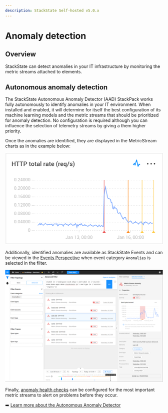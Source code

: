 ```yaml
---
description: StackState Self-hosted v5.0.x
---
```


# Anomaly detection

## Overview

StackState can detect anomalies in your IT infrastructure by monitoring the metric streams attached to elements.

## Autonomous anomaly detection

The StackState Autonomous Anomaly Detector \(AAD\) StackPack works fully autonomously to identify anomalies in your IT environment. When installed and enabled, it will determine for itself the best configuration of its machine learning models and the metric streams that should be prioritized for anomaly detection. No configuration is required although you can influence the selection of telemetry streams by giving a them higher priority.

Once the anomalies are identified, they are displayed in the MetricStream charts as in the example below:

![Anomaly example](../../.gitbook/assets/v50_anomaly_severity.png)

Additionally, identified anomalies are available as StackState Events and can be viewed in the [Events Perspective](../stackstate-ui/perspectives/events_perspective.md) when event category `Anomalies` is selected in the filter.

![Anomaly events](../../.gitbook/assets/v50_anomaly-events-in-events-perspective.png)

Finally, [anomaly health checks](../checks-and-monitors/anomaly-health-checks.md) can be configured for the most important metric streams to alert on problems before they occur.

➡️ [Learn more about the Autonomous Anomaly Detector](../../stackpacks/add-ons/aad.md)

